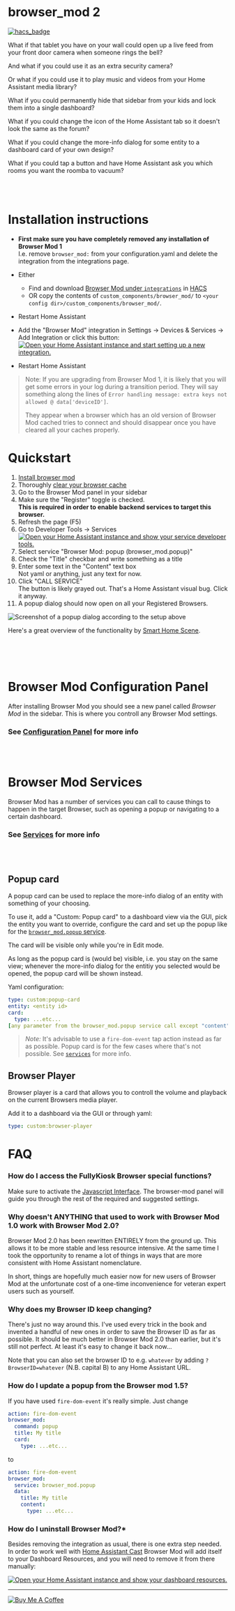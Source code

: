 # browser_mod 2

[![hacs_badge](https://img.shields.io/badge/HACS-Default-orange.svg)](https://github.com/custom-components/hacs)

What if that tablet you have on your wall could open up a live feed from your front door camera when someone rings the bell?

And what if you could use it as an extra security camera?

Or what if you could use it to play music and videos from your Home Assistant media library?

What if you could permanently hide that sidebar from your kids and lock them into a single dashboard?

What if you could change the icon of the Home Assistant tab so it doesn't look the same as the forum?

What if you could change the more-info dialog for some entity to a dashboard card of your own design?

What if you could tap a button and have Home Assistant ask you which rooms you want the roomba to vacuum?

\
&nbsp;

# Installation instructions

- **First make sure you have completely removed any installation of Browser Mod 1** \
  I.e. remove `browser_mod:` from your configuration.yaml and delete the integration from the integrations page.

- Either

  - Find and download [Browser Mod under `integrations`](https://my.home-assistant.io/redirect/hacs_repository/?owner=thomasloven&repository=hass-browser_mod) in [HACS](https://hacs.xyz)
  - OR copy the contents of `custom_components/browser_mod/` to `<your config dir>/custom_components/browser_mod/`.

- Restart Home Assistant

- Add the "Browser Mod" integration in Settings -> Devices & Services -> Add Integration or click this button: [![Open your Home Assistant instance and start setting up a new integration.](https://my.home-assistant.io/badges/config_flow_start.svg)](https://my.home-assistant.io/redirect/config_flow_start/?domain=browser_mod)

- Restart Home Assistant

> Note: If you are upgrading from Browser Mod 1, it is likely that you will get some errors in your log during a transition period. They will say something along the lines of `Error handling message: extra keys not allowed @ data['deviceID']`.
>
> They appear when a browser which has an old version of Browser Mod cached tries to connect and should disappear once you have cleared all your caches properly.


# Quickstart

1. [Install browser mod](#installation-instructions)
2. Thoroughly [clear your browser cache](https://github.com/thomasloven/hass-config/wiki/Clearing-your-browser-cache)
3. Go to the Browser Mod panel in your sidebar
4. Make sure the "Register" toggle is checked.\
  **This is required in order to enable backend services to target this browser.**
5. Refresh the page (F5)
6. Go to Developer Tools -> Services [![Open your Home Assistant instance and show your service developer tools.](https://my.home-assistant.io/badges/developer_services.svg)](https://my.home-assistant.io/redirect/developer_services/)
7. Select service "Browser Mod: popup (browser_mod.popup)"
8. Check the "Title" checkbar and write something as a title
9. Enter some text in the "Content" text box\
  Not yaml or anything, just any text for now.
10. Click "CALL SERVICE" \
  The button is likely grayed out. That's a Home Assistant visual bug. Click it anyway.
11. A popup dialog should now open on all your Registered Browsers.

![Screenshot of a popup dialog according to the setup above](https://user-images.githubusercontent.com/1299821/188604118-ed2ad79c-0286-4392-b7be-cbc9c3f2ffd8.png)


Here's a great overview of the functionality by [Smart Home Scene](https://smarthomescene.com/guides/how-to-setup-browser-mod-2-0-in-home-assistant/).


\
&nbsp; \
&nbsp;

# Browser Mod Configuration Panel

After installing Browser Mod you should see a new panel called _Browser Mod_ in the sidebar. This is where you controll any Browser Mod settings.

### See [Configuration Panel](documentation/configuration-panel.md) for more info
\
&nbsp;

# Browser Mod Services

Browser Mod has a number of services you can call to cause things to happen in the target Browser, such as opening a popup or navigating to a certain dashboard.

### See [Services](documentation/services.md) for more info
\
&nbsp;


## Popup card

A popup card can be used to replace the more-info dialog of an entity with something of your choosing.

To use it, add a "Custom: Popup card" to a dashboard view via the GUI, pick the entity you want to override, configure the card and set up the popup like for the [`browser_mod.popup` service](documentation/services.md).

The card will be visible only while you're in Edit mode.

As long as the popup card is (would be) visible, i.e. you stay on the same view;
whenever the more-info dialog for the entitiy you selected would be opened, the popup card will be shown instead.

Yaml configuration:

```yaml
type: custom:popup-card
entity: <entity id>
card:
  type: ...etc...
[any parameter from the browser_mod.popup service call except "content"]
```

> *Note:* It's advisable to use a `fire-dom-event` tap action instead as far as possible. Popup card is for the few cases where that's not possible. See [`services`](documentation/services.md) for more info.

## Browser Player

Browser player is a card that allows you to controll the volume and playback on the current Browsers media player.

Add it to a dashboard via the GUI or through yaml:

```yaml
type: custom:browser-player
```


# FAQ

### **How do I access the FullyKiosk Browser special functions?**

Make sure to activate the [Javascript Interface](https://www.fully-kiosk.com/en/#websiteintegration).
The browser-mod panel will guide you through the rest of the required and suggested settings.

### **Why doesn't ANYTHING that used to work with Browser Mod 1.0 work with Browser Mod 2.0?**

Browser Mod 2.0 has been rewritten ENTIRELY from the ground up. This allows it to be more stable and less resource intensive. At the same time I took the opportunity to rename a lot of things in ways that are more consistent with Home Assistant nomenclature.

In short, things are hopefully much easier now for new users of Browser Mod at the unfortunate cost of a one-time inconvenience for veteran expert users such as yourself.


### **Why does my Browser ID keep changing?**
There's just no way around this. I've used every trick in the book and invented a handful of new ones in order to save the Browser ID as far as possible. It should be much better in Browser Mod 2.0 than earlier, but it's still not perfect. At least it's easy to change it back now...

Note that you can also set the browser ID to e.g. `whatever` by adding `?BrowserID=whatever` (N.B. capital B) to any Home Assistant URL.


### **How do I update a popup from the Browser mod 1.5?**
If you have used `fire-dom-event` it's really simple. Just change

```yaml
action: fire-dom-event
browser_mod:
  command: popup
  title: My title
  card:
    type: ...etc...
```

to

```yaml
action: fire-dom-event
browser_mod:
  service: browser_mod.popup
  data:
    title: My title
    content:
      type: ...etc...
```

### **How do I uninstall Browser Mod?***
Besides removing the integration as usual, there is one extra step needed.
In order to work well with [Home Assistant Cast](https://www.home-assistant.io/integrations/cast/#home-assistant-cast) Browser Mod will add itself to your Dashboard Resources, and you will need to remove it from there manually:

[![Open your Home Assistant instance and show your dashboard resources.](https://my.home-assistant.io/badges/lovelace_resources.svg)](https://my.home-assistant.io/redirect/lovelace_resources/)

---

<a href="https://www.buymeacoffee.com/uqD6KHCdJ" target="_blank"><img src="https://www.buymeacoffee.com/assets/img/custom_images/white_img.png" alt="Buy Me A Coffee" style="height: auto !important;width: auto !important;" ></a>
